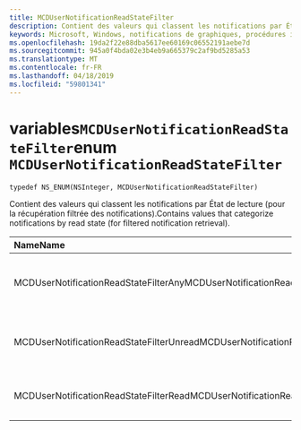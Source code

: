 ```yaml
---
title: MCDUserNotificationReadStateFilter
description: Contient des valeurs qui classent les notifications par État de lecture (pour la récupération filtrée des notifications).
keywords: Microsoft, Windows, notifications de graphiques, procédures iOS, iPhone de savoir-faire
ms.openlocfilehash: 19da2f22e88dba5617ee60169c06552191aebe7d
ms.sourcegitcommit: 945a0f4bda02e3b4eb9a665379c2af9bd5285a53
ms.translationtype: MT
ms.contentlocale: fr-FR
ms.lasthandoff: 04/18/2019
ms.locfileid: "59801341"
---
```

# <a name="enum-mcdusernotificationreadstatefilter"></a><span data-ttu-id="f97f4-104">variables`MCDUserNotificationReadStateFilter`</span><span class="sxs-lookup"><span data-stu-id="f97f4-104">enum `MCDUserNotificationReadStateFilter`</span></span>

```
typedef NS_ENUM(NSInteger, MCDUserNotificationReadStateFilter)
```

<span data-ttu-id="f97f4-105">Contient des valeurs qui classent les notifications par État de lecture (pour la récupération filtrée des notifications).</span><span class="sxs-lookup"><span data-stu-id="f97f4-105">Contains values that categorize notifications by read state (for filtered notification retrieval).</span></span>

|<span data-ttu-id="f97f4-106">Name</span><span class="sxs-lookup"><span data-stu-id="f97f4-106">Name</span></span> | <span data-ttu-id="f97f4-107">Value</span><span class="sxs-lookup"><span data-stu-id="f97f4-107">Value</span></span> | <span data-ttu-id="f97f4-108">Description</span><span class="sxs-lookup"><span data-stu-id="f97f4-108">Description</span></span> |
|:-- |:-- |:-- |
|   <span data-ttu-id="f97f4-109">MCDUserNotificationReadStateFilterAny</span><span class="sxs-lookup"><span data-stu-id="f97f4-109">MCDUserNotificationReadStateFilterAny</span></span> | <span data-ttu-id="f97f4-110">0</span><span class="sxs-lookup"><span data-stu-id="f97f4-110">0</span></span> | <span data-ttu-id="f97f4-111">Inclure les notifications indépendamment de l’état de lecture.</span><span class="sxs-lookup"><span data-stu-id="f97f4-111">Include notifications regardless of read state.</span></span>|
|   <span data-ttu-id="f97f4-112">MCDUserNotificationReadStateFilterUnread</span><span class="sxs-lookup"><span data-stu-id="f97f4-112">MCDUserNotificationReadStateFilterUnread</span></span> | <span data-ttu-id="f97f4-113">1</span><span class="sxs-lookup"><span data-stu-id="f97f4-113">1</span></span> | <span data-ttu-id="f97f4-114">Incluez les notifications qui n’ont pas été lues.</span><span class="sxs-lookup"><span data-stu-id="f97f4-114">Include notifications that haven't been read.</span></span>|
|   <span data-ttu-id="f97f4-115">MCDUserNotificationReadStateFilterRead</span><span class="sxs-lookup"><span data-stu-id="f97f4-115">MCDUserNotificationReadStateFilterRead</span></span> | <span data-ttu-id="f97f4-116">2</span><span class="sxs-lookup"><span data-stu-id="f97f4-116">2</span></span> | <span data-ttu-id="f97f4-117">Inclut les notifications qui ont été lues.</span><span class="sxs-lookup"><span data-stu-id="f97f4-117">Include notifications that have been read.</span></span> |
